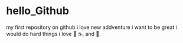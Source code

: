 # hello_Github
my first repository on github
i love new addventure
i want to be great 
i would do hard things
i love :pizza: :coffee:, and :dancer:.
